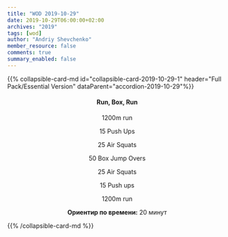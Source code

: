 ```yaml
---
title: "WOD 2019-10-29"
date: 2019-10-29T06:00:00+02:00
archives: "2019"
tags: [wod]
author: "Andriy Shevchenko"
member_resource: false
comments: true
summary_enabled: false
---
```


<div id="accordion-2019-10-29">
{{% collapsible-card-md id="collapsible-card-2019-10-29-1" header="Full Pack/Essential Version" dataParent="accordion-2019-10-29"%}}
<center>

#### Run, Box, Run

1200m run

15 Push Ups

25 Air Squats

50 Box Jump Overs

25 Air Squats

15 Push ups

1200m run

**Ориентир по времени:** 20 минут

</center>
{{% /collapsible-card-md %}}
</div>


